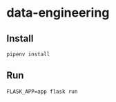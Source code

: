 # data-engineering

## Install
```shell script
pipenv install
```


## Run
```shell script
FLASK_APP=app flask run
```